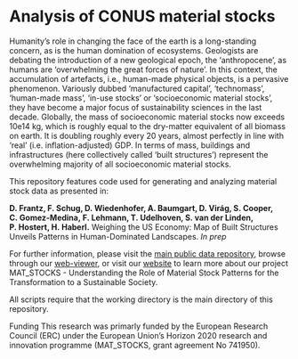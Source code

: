 # Analysis of CONUS material stocks

Humanity’s role in changing the face of the earth is a long-standing concern, as is the human domination of ecosystems.
Geologists are debating the introduction of a new geological epoch, the ‘anthropocene’, as humans are ‘overwhelming the great forces of nature’.
In this context, the accumulation of artefacts, i.e., human-made physical objects, is a pervasive phenomenon. 
Variously dubbed ‘manufactured capital’, ‘technomass’, ‘human-made mass’, ‘in-use stocks’ or ‘socioeconomic material stocks’, 
they have become a major focus of sustainability sciences in the last decade. 
Globally, the mass of socioeconomic material stocks now exceeds 10e14 kg, which is roughly equal to the dry-matter equivalent of all biomass on earth. 
It is doubling roughly every 20 years, almost perfectly in line with ‘real’ (i.e. inflation-adjusted) GDP. 
In terms of mass, buildings and infrastructures (here collectively called ‘built structures’) represent the overwhelming majority of 
all socioeconomic material stocks.

This repository features code used for generating and analyzing material stock data as presented in:

**D. Frantz, F. Schug, D. Wiedenhofer, A. Baumgart, D. Virág, S. Cooper, C. Gomez-Medina, F. Lehmann, T. Udelhoven, S. van der Linden, P. Hostert, H. Haberl.** Weighing the US Economy: Map of Built Structures Unveils Patterns in Human-Dominated Landscapes. *In prep*

For further information, please visit the [main public data repository](https://doi.org/10.5281/zenodo.6873743), browse through our [web-viewer](https://ows.geo.hu-berlin.de/webviewer/us-stocks/), or 
visit our [website](https://boku.ac.at/understanding-the-role-of-material-stock-patterns-for-the-transformation-to-a-sustainable-society-mat-stocks) to learn more about our project MAT_STOCKS - Understanding the Role of Material Stock Patterns for the Transformation to a Sustainable Society.

All scripts require that the working directory is the main directory of this repository.

Funding
This research was primarly funded by the European Research Council (ERC) under the European Union’s Horizon 2020 research and innovation programme (MAT_STOCKS, grant agreement No 741950).
